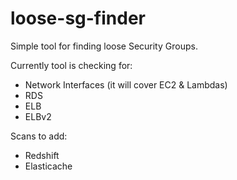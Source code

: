 # loose-sg-finder
Simple tool for finding loose Security Groups.

Currently tool is checking for: 
 - Network Interfaces (it will cover EC2 & Lambdas)
 - RDS
 - ELB
 - ELBv2


Scans to add:
 - Redshift
 - Elasticache